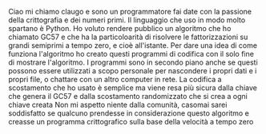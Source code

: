 Ciao mi chiamo claugo e sono un programmatore fai date con la passione della crittografia e dei numeri primi.
Il linguaggio che uso in modo molto spartano è Python.
Ho voluto rendere pubblico un algoritmo che ho chiamato GC57 e che ha la particoloarità di risolvere le fattorizzazioni su grandi semiprimi a tempo zero, e cioè all'istante.
Per dare una idea di come funziona l'algoritmo ho creato questi programmi di codifica con il solo fine di mostrare l'algoritmo. 
I programmi sono in secondo piano anche se questi possono essere utilizzati a scopo personale per nascondere i propri dati e i propri file, o chattare con un altro computer in rete.
La codifica a scostamento che ho usato è semplice ma viene resa più sicura dalla chiave che genera il GC57 e dalla scostamento randomizzato che si crea a ogni chiave creata
Non mi aspetto niente dalla comunità, casomai sarei soddisfatto se qualcuno prendesse in considerazione questo algoritmo e creasse un programma crittografico sulla base della velocità a tempo zero
